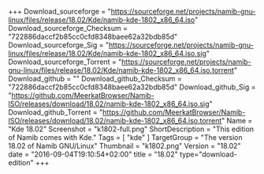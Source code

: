 +++
Download_sourceforge = "https://sourceforge.net/projects/namib-gnu-linux/files/release/18.02/Kde/namib-kde-1802_x86_64.iso"
Download_sourceforge_Checksum = "722886daccf2b85cc0cfd8348baee62a32bdb85d"
Download_sourceforge_Sig = "https://sourceforge.net/projects/namib-gnu-linux/files/release/18.02/Kde/namib-kde-1802_x86_64.iso.sig"
Download_sourceforge_Torrent = "https://sourceforge.net/projects/namib-gnu-linux/files/release/18.02/Kde/namib-kde-1802_x86_64.iso.torrent"
Download_github = ""
Download_github_Checksum = "722886daccf2b85cc0cfd8348baee62a32bdb85d"
Download_github_Sig = "https://github.com/MeerkatBrowser/Namib-ISO/releases/download/18.02/namib-kde-1802_x86_64.iso.sig"
Download_github_Torrent = "https://github.com/MeerkatBrowser/Namib-ISO/releases/download/18.02/namib-kde-1802_x86_64.iso.torrent"
Name = "Kde 18.02"
Screenshot = "k1802-full.png"
ShortDescription = "This edition of Namib comes with Kde."
Tags = [ "kde" ]
TargetGroup = "The version 18.02 of Namib GNU/Linux"
Thumbnail = "k1802.png"
Version = "18.02"
date = "2016-09-04T19:10:54+02:00"
title = "18.02"
type="download-edition"
+++
